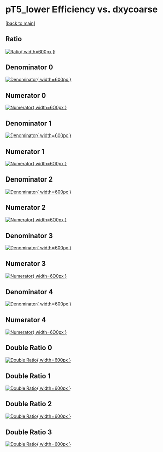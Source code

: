 # pT5_lower Efficiency vs. dxycoarse

[[back to main](./)]



## Ratio

[![Ratio](../mtv/var/pT5_lower_vtr_0_1_eff_dxycoarse.png){ width=600px }](../mtv/var/pT5_lower_vtr_0_1_eff_dxycoarse.pdf)

## Denominator 0

[![Denominator](../mtv/den/pT5_lower_vtr_0_1_eff_dxycoarse_den0.png){ width=600px }](../mtv/den/pT5_lower_vtr_0_1_eff_dxycoarse_den0.pdf)

## Numerator 0

[![Numerator](../mtv/num/pT5_lower_vtr_0_1_eff_dxycoarse_num0.png){ width=600px }](../mtv/num/pT5_lower_vtr_0_1_eff_dxycoarse_num0.pdf)

## Denominator 1

[![Denominator](../mtv/den/pT5_lower_vtr_0_1_eff_dxycoarse_den1.png){ width=600px }](../mtv/den/pT5_lower_vtr_0_1_eff_dxycoarse_den1.pdf)

## Numerator 1

[![Numerator](../mtv/num/pT5_lower_vtr_0_1_eff_dxycoarse_num1.png){ width=600px }](../mtv/num/pT5_lower_vtr_0_1_eff_dxycoarse_num1.pdf)

## Denominator 2

[![Denominator](../mtv/den/pT5_lower_vtr_0_1_eff_dxycoarse_den2.png){ width=600px }](../mtv/den/pT5_lower_vtr_0_1_eff_dxycoarse_den2.pdf)

## Numerator 2

[![Numerator](../mtv/num/pT5_lower_vtr_0_1_eff_dxycoarse_num2.png){ width=600px }](../mtv/num/pT5_lower_vtr_0_1_eff_dxycoarse_num2.pdf)

## Denominator 3

[![Denominator](../mtv/den/pT5_lower_vtr_0_1_eff_dxycoarse_den3.png){ width=600px }](../mtv/den/pT5_lower_vtr_0_1_eff_dxycoarse_den3.pdf)

## Numerator 3

[![Numerator](../mtv/num/pT5_lower_vtr_0_1_eff_dxycoarse_num3.png){ width=600px }](../mtv/num/pT5_lower_vtr_0_1_eff_dxycoarse_num3.pdf)

## Denominator 4

[![Denominator](../mtv/den/pT5_lower_vtr_0_1_eff_dxycoarse_den4.png){ width=600px }](../mtv/den/pT5_lower_vtr_0_1_eff_dxycoarse_den4.pdf)

## Numerator 4

[![Numerator](../mtv/num/pT5_lower_vtr_0_1_eff_dxycoarse_num4.png){ width=600px }](../mtv/num/pT5_lower_vtr_0_1_eff_dxycoarse_num4.pdf)

## Double Ratio 0

[![Double Ratio](../mtv/ratio/pT5_lower_vtr_0_1_eff_dxycoarse_ratio0.png){ width=600px }](../mtv/ratio/pT5_lower_vtr_0_1_eff_dxycoarse_ratio0.pdf)

## Double Ratio 1

[![Double Ratio](../mtv/ratio/pT5_lower_vtr_0_1_eff_dxycoarse_ratio1.png){ width=600px }](../mtv/ratio/pT5_lower_vtr_0_1_eff_dxycoarse_ratio1.pdf)

## Double Ratio 2

[![Double Ratio](../mtv/ratio/pT5_lower_vtr_0_1_eff_dxycoarse_ratio2.png){ width=600px }](../mtv/ratio/pT5_lower_vtr_0_1_eff_dxycoarse_ratio2.pdf)

## Double Ratio 3

[![Double Ratio](../mtv/ratio/pT5_lower_vtr_0_1_eff_dxycoarse_ratio3.png){ width=600px }](../mtv/ratio/pT5_lower_vtr_0_1_eff_dxycoarse_ratio3.pdf)

